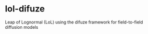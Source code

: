 # lol-difuze
Leap of Lognormal (LoL) using the difuze framework for field-to-field diffusion models
